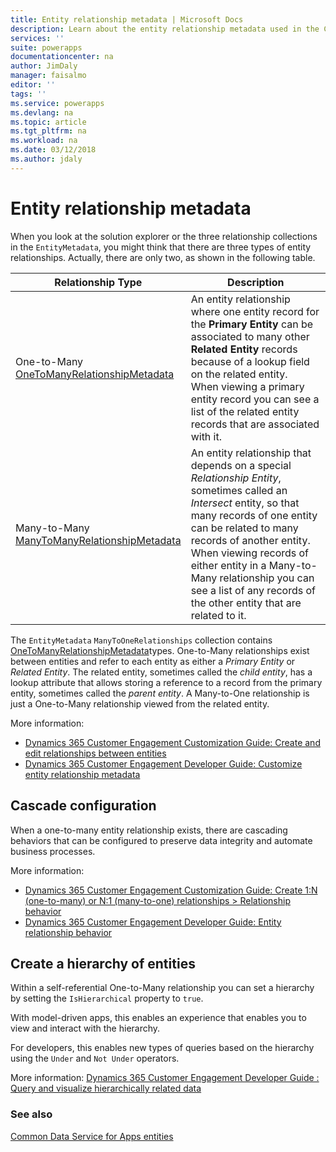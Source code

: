 ```yaml
---
title: Entity relationship metadata | Microsoft Docs
description: Learn about the entity relationship metadata used in the Common Data Service for Apps.
services: ''
suite: powerapps
documentationcenter: na
author: JimDaly
manager: faisalmo
editor: ''
tags: ''
ms.service: powerapps
ms.devlang: na
ms.topic: article
ms.tgt_pltfrm: na
ms.workload: na
ms.date: 03/12/2018
ms.author: jdaly
---
```


# Entity relationship metadata

When you look at the solution explorer or the three relationship collections in the `EntityMetadata`, you might think that there are three types of entity relationships. Actually, there are only two, as shown in the following table.

|Relationship Type|Description|
|--|--|
|One-to-Many<br />[OneToManyRelationshipMetadata](/dotnet/api/microsoft.xrm.sdk.metadata.onetomanyrelationshipmetadata)|An entity relationship where one entity record for the **Primary Entity** can be associated to many other **Related Entity** records because of a lookup field on the related entity.<br />When viewing a primary entity record you can see a list of the related entity records that are associated with it.|
|Many-to-Many<br />[ManyToManyRelationshipMetadata](/dotnet/api/microsoft.xrm.sdk.metadata.manytomanyrelationshipmetadata)|An entity relationship that depends on a special *Relationship Entity*, sometimes called an *Intersect* entity, so that many records of one entity can be related to many records of another entity.<br />When viewing records of either entity in a Many-to-Many relationship you can see a list of any records of the other entity that are related to it.|

The `EntityMetadata` `ManyToOneRelationships` collection contains [OneToManyRelationshipMetadata](/dotnet/api/microsoft.xrm.sdk.metadata.onetomanyrelationshipmetadata)types. One-to-Many relationships exist between entities and refer to each entity as either a *Primary Entity* or *Related Entity*. The related entity, sometimes called the *child entity*, has a lookup attribute that allows storing a reference to a record from the primary entity, sometimes called the *parent entity*. A Many-to-One relationship is just a One-to-Many relationship viewed from the related entity.

More information:
- [Dynamics 365 Customer Engagement Customization Guide: Create and edit relationships between entities](/dynamics365/customer-engagement/customize/create-edit-entity-relationships)
- [Dynamics 365 Customer Engagement Developer Guide: Customize entity relationship metadata](/dynamics365/customer-engagement/developer/customize-entity-relationship-metadata)

## Cascade configuration

When a one-to-many entity relationship exists, there are cascading behaviors that can be configured to preserve data integrity and automate business processes.

More information:

- [Dynamics 365 Customer Engagement Customization Guide: Create 1:N (one-to-many) or N:1 (many-to-one) relationships > Relationship behavior](/dynamics365/customer-engagement/customize/create-and-edit-1n-relationships#relationship-behavior)
- [Dynamics 365 Customer Engagement Developer Guide: Entity relationship behavior](/dynamics365/customer-engagement/developer/entity-relationship-behavior)


## Create a hierarchy of entities

Within a self-referential One-to-Many relationship you can set a hierarchy by setting the `IsHierarchical` property to `true`.

With model-driven apps, this enables an experience that enables you to view and interact with the hierarchy. 

For developers, this enables new types of queries based on the hierarchy using the `Under` and `Not Under` operators.

More information: [Dynamics 365 Customer Engagement Developer Guide : Query and visualize hierarchically related data](/dynamics365/customer-engagement/customize/query-visualize-hierarchical-data)

### See also

[Common Data Service for Apps entities](entities.md)